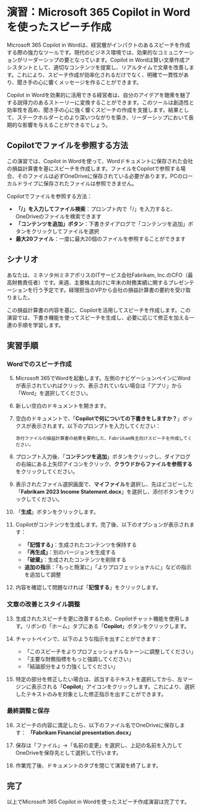 # 演習：Microsoft 365 Copilot in Wordを使ったスピーチ作成

Microsoft 365 Copilot in Wordは、経営層がインパクトのあるスピーチを作成する際の強力なツールです。現代のビジネス環境では、効果的なコミュニケーションがリーダーシップの要となっています。Copilot in Wordは賢い文章作成アシスタントとして、適切なコンテンツを提案し、リアルタイムで文章を改善します。これにより、スピーチ作成が効率化されるだけでなく、明確で一貫性があり、聞き手の心に響くメッセージを作ることができます。

Copilot in Wordを効果的に活用できる経営者は、自分のアイデアを聴衆を魅了する説得力のあるストーリーに変換することができます。このツールは創造性と効率性を高め、聞き手の心に強く響くスピーチの作成を支援します。結果として、ステークホルダーとのより深いつながりを築き、リーダーシップにおいて長期的な影響を与えることができるでしょう。

## Copilotでファイルを参照する方法

この演習では、Copilot in Wordを使って、Wordドキュメントに保存された会社の損益計算書を基にスピーチを作成します。ファイルをCopilotで参照する場合、そのファイルは必ずOneDriveに保存されている必要があります。PCのローカルドライブに保存されたファイルは参照できません。

Copilotでファイルを参照する方法：
- **「/」を入力してファイル検索**：プロンプト内で「/」を入力すると、OneDriveのファイルを検索できます
- **「コンテンツを追加」ボタン**：下書きダイアログで「コンテンツを追加」ボタンをクリックしてファイルを選択
- **最大20ファイル**：一度に最大20個のファイルを参照することができます

## シナリオ

あなたは、ミネソタ州ミネアポリスのITサービス会社Fabrikam, Inc.のCFO（最高財務責任者）です。来週、主要株主向けに年末の財務実績に関するプレゼンテーションを行う予定です。経理担当のVPから会社の損益計算書の要約を受け取りました。

この損益計算書の内容を基に、Copilotを活用してスピーチを作成します。この演習では、下書き機能を使ってスピーチを生成し、必要に応じて修正を加える一連の手順を学習します。

## 実習手順

### Wordでのスピーチ作成

5. Microsoft 365でWordを起動します。左側のナビゲーションペインにWordが表示されていればクリック、表示されていない場合は「アプリ」から「Word」を選択してください。

6. 新しい空白のドキュメントを開きます。

7. 空白のドキュメントで、「**Copilotで何についての下書きをしますか？**」ボックスが表示されます。以下のプロンプトを入力してください：

   ```
   添付ファイルの損益計算書の結果を要約した、Fabrikam株主向けスピーチを作成してください。
   ```

8. プロンプト入力後、「**コンテンツを追加**」ボタンをクリックし、ダイアログの右端にある上矢印アイコンをクリック、**クラウドからファイルを参照する**をクリックしてください。

9. 表示されたファイル選択画面で、**マイファイル**を選択し、先ほどコピーした「**Fabrikam 2023 Income Statement.docx**」を選択し、添付ボタンをクリックしてください。

10. 「**生成**」ボタンをクリックします。

11. Copilotがコンテンツを生成します。完了後、以下のオプションが表示されます：
    - **「記憶する」**：生成されたコンテンツを保持する
    - **「再生成」**：別のバージョンを生成する
    - **「破棄」**：生成されたコンテンツを削除する
    - **追加の指示**：「もっと簡潔に」「よりプロフェッショナルに」などの指示を追加して調整

12. 内容を確認して問題なければ「**記憶する**」をクリックします。

### 文章の改善とスタイル調整

13. 生成されたスピーチを更に改善するため、Copilotチャット機能を使用します。リボンの「ホーム」タブにある「**Copilot**」ボタンをクリックします。

14. チャットペインで、以下のような指示を出すことができます：
    - 「このスピーチをよりプロフェッショナルなトーンに調整してください」
    - 「主要な財務指標をもっと強調してください」
    - 「結論部分をより力強くしてください」

15. 特定の部分を修正したい場合は、該当するテキストを選択してから、左マージンに表示される「**Copilot**」アイコンをクリックします。これにより、選択したテキストのみを対象とした修正指示を出すことができます。

### 最終調整と保存

16. スピーチの内容に満足したら、以下のファイル名でOneDriveに保存します：
    **「Fabrikam Financial presentation.docx」**

17. 保存は「ファイル」→「名前の変更」を選択し、上記の名前を入力してOneDriveを保存先として選択して行います。

18. 作業完了後、ドキュメントのタブを閉じて演習を終了します。

## 完了

以上でMicrosoft 365 Copilot in Wordを使ったスピーチ作成演習は完了です。
